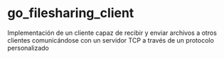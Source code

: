 # go_filesharing_client
Implementación de un cliente capaz de recibir y enviar archivos a otros clientes comunicándose con un servidor TCP a través de un protocolo personalizado
